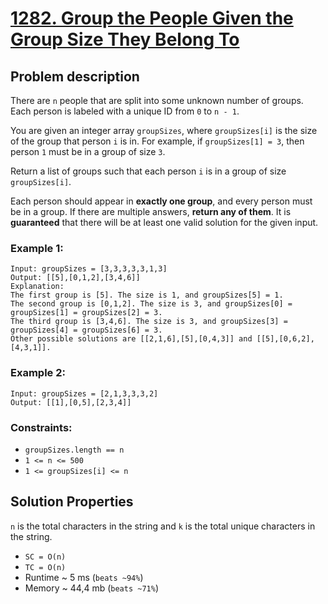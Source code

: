 # [1282. Group the People Given the Group Size They Belong To](https://leetcode.com/problems/group-the-people-given-the-group-size-they-belong-to/description)

## Problem description

There are `n` people that are split into some unknown number of groups. Each person is labeled with a unique ID from `0` to `n - 1`.

You are given an integer array `groupSizes`, where `groupSizes[i]` is the size of the group that person `i` is in. For example, if `groupSizes[1] = 3`, then person `1` must be in a group of size `3`.

Return a list of groups such that each person `i` is in a group of size `groupSizes[i]`.

Each person should appear in **exactly one group**, and every person must be in a group. If there are multiple answers, **return any of them**. It is **guaranteed** that there will be at least one valid solution for the given input.



### Example 1:
```
Input: groupSizes = [3,3,3,3,3,1,3]
Output: [[5],[0,1,2],[3,4,6]]
Explanation:
The first group is [5]. The size is 1, and groupSizes[5] = 1.
The second group is [0,1,2]. The size is 3, and groupSizes[0] = groupSizes[1] = groupSizes[2] = 3.
The third group is [3,4,6]. The size is 3, and groupSizes[3] = groupSizes[4] = groupSizes[6] = 3.
Other possible solutions are [[2,1,6],[5],[0,4,3]] and [[5],[0,6,2],[4,3,1]].
```
### Example 2:
```
Input: groupSizes = [2,1,3,3,3,2]
Output: [[1],[0,5],[2,3,4]]
```

### Constraints:

* `groupSizes.length == n`
* `1 <= n <= 500`
* `1 <= groupSizes[i] <= n`

## Solution Properties

`n` is the total characters in the string and `k` is the total unique characters in the string.
* `SC = O(n)`
* `TC = O(n)`
* Runtime ~ 5 ms (`beats ~94%`)
* Memory ~ 44,4 mb (`beats ~71%`)